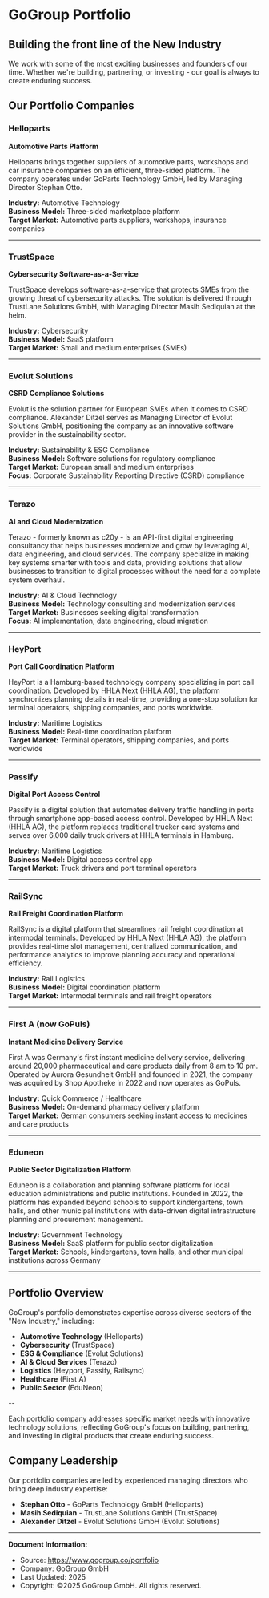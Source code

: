 # GoGroup Portfolio

## Building the front line of the New Industry

We work with some of the most exciting businesses and founders of our time. Whether we're building, partnering, or investing - our goal is always to create enduring success.

## Our Portfolio Companies

### Helloparts
**Automotive Parts Platform**

Helloparts brings together suppliers of automotive parts, workshops and car insurance companies on an efficient, three-sided platform. The company operates under GoParts Technology GmbH, led by Managing Director Stephan Otto.

**Industry:** Automotive Technology  
**Business Model:** Three-sided marketplace platform  
**Target Market:** Automotive parts suppliers, workshops, insurance companies

---

### TrustSpace
**Cybersecurity Software-as-a-Service**

TrustSpace develops software-as-a-service that protects SMEs from the growing threat of cybersecurity attacks. The solution is delivered through TrustLane Solutions GmbH, with Managing Director Masih Sediquian at the helm.

**Industry:** Cybersecurity  
**Business Model:** SaaS platform  
**Target Market:** Small and medium enterprises (SMEs)

---

### Evolut Solutions
**CSRD Compliance Solutions**

Evolut is the solution partner for European SMEs when it comes to CSRD compliance. Alexander Ditzel serves as Managing Director of Evolut Solutions GmbH, positioning the company as an innovative software provider in the sustainability sector.

**Industry:** Sustainability & ESG Compliance  
**Business Model:** Software solutions for regulatory compliance  
**Target Market:** European small and medium enterprises  
**Focus:** Corporate Sustainability Reporting Directive (CSRD) compliance

---

### Terazo
**AI and Cloud Modernization**

Terazo - formerly known as c20y - is an API-first digital engineering consultancy that helps businesses modernize and grow by leveraging AI, data engineering, and cloud services. The company specialize in making key systems smarter with tools and data, providing solutions that allow businesses to transition to digital processes without the need for a complete system overhaul.

**Industry:** AI & Cloud Technology  
**Business Model:** Technology consulting and modernization services  
**Target Market:** Businesses seeking digital transformation  
**Focus:** AI implementation, data engineering, cloud migration

---

### HeyPort
**Port Call Coordination Platform**

HeyPort is a Hamburg-based technology company specializing in port call coordination. Developed by HHLA Next (HHLA AG), the platform synchronizes planning details in real-time, providing a one-stop solution for terminal operators, shipping companies, and ports worldwide.

**Industry:** Maritime Logistics  
**Business Model:** Real-time coordination platform  
**Target Market:** Terminal operators, shipping companies, and ports worldwide

---

### Passify
**Digital Port Access Control**

Passify is a digital solution that automates delivery traffic handling in ports through smartphone app-based access control. Developed by HHLA Next (HHLA AG), the platform replaces traditional trucker card systems and serves over 6,000 daily truck drivers at HHLA terminals in Hamburg.

**Industry:** Maritime Logistics  
**Business Model:** Digital access control app  
**Target Market:** Truck drivers and port terminal operators

---

### RailSync
**Rail Freight Coordination Platform**

RailSync is a digital platform that streamlines rail freight coordination at intermodal terminals. Developed by HHLA Next (HHLA AG), the platform provides real-time slot management, centralized communication, and performance analytics to improve planning accuracy and operational efficiency.

**Industry:** Rail Logistics  
**Business Model:** Digital coordination platform  
**Target Market:** Intermodal terminals and rail freight operators

---

### First A (now GoPuls)
**Instant Medicine Delivery Service**

First A was Germany's first instant medicine delivery service, delivering around 20,000 pharmaceutical and care products daily from 8 am to 10 pm. Operated by Aurora Gesundheit GmbH and founded in 2021, the company was acquired by Shop Apotheke in 2022 and now operates as GoPuls.

**Industry:** Quick Commerce / Healthcare  
**Business Model:** On-demand pharmacy delivery platform  
**Target Market:** German consumers seeking instant access to medicines and care products

---

### Eduneon
**Public Sector Digitalization Platform**

Eduneon is a collaboration and planning software platform for local education administrations and public institutions. Founded in 2022, the platform has expanded beyond schools to support kindergartens, town halls, and other municipal institutions with data-driven digital infrastructure planning and procurement management.

**Industry:** Government Technology  
**Business Model:** SaaS platform for public sector digitalization  
**Target Market:** Schools, kindergartens, town halls, and other municipal institutions across Germany

---

## Portfolio Overview

GoGroup's portfolio demonstrates expertise across diverse sectors of the "New Industry," including:

- **Automotive Technology** (Helloparts)
- **Cybersecurity** (TrustSpace) 
- **ESG & Compliance** (Evolut Solutions)
- **AI & Cloud Services** (Terazo)
- **Logistics** (Heyport, Passify, Railsync)
- **Healthcare** (First A)
- **Public Sector** (EduNeon)

--

Each portfolio company addresses specific market needs with innovative technology solutions, reflecting GoGroup's focus on building, partnering, and investing in digital products that create enduring success.

## Company Leadership

Our portfolio companies are led by experienced managing directors who bring deep industry expertise:

- **Stephan Otto** - GoParts Technology GmbH (Helloparts)
- **Masih Sediquian** - TrustLane Solutions GmbH (TrustSpace)  
- **Alexander Ditzel** - Evolut Solutions GmbH (Evolut Solutions)

---

**Document Information:**
- Source: https://www.gogroup.co/portfolio
- Company: GoGroup GmbH
- Last Updated: 2025
- Copyright: ©2025 GoGroup GmbH. All rights reserved.